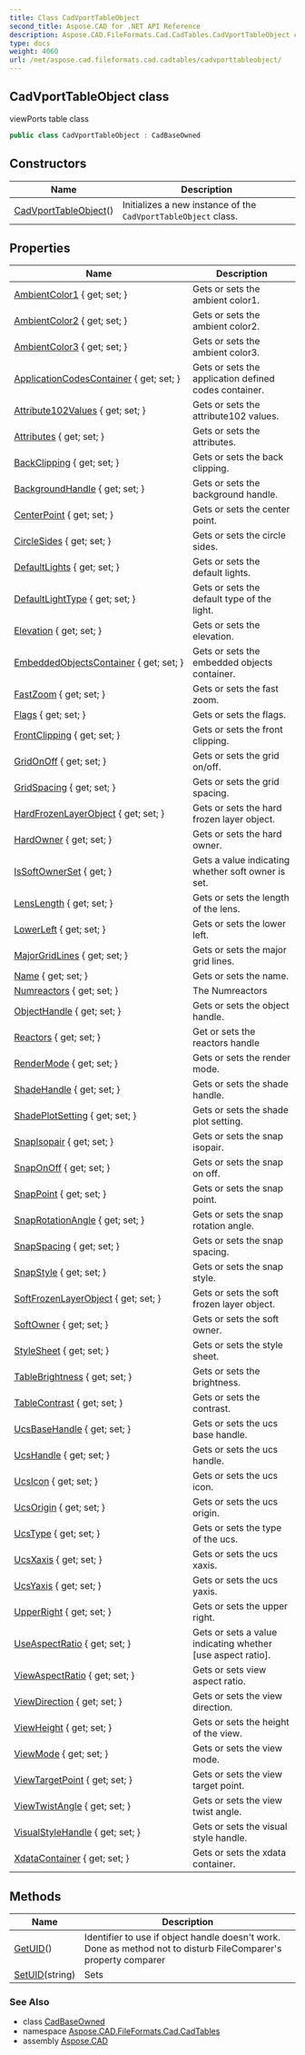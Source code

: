 ```yaml
---
title: Class CadVportTableObject
second_title: Aspose.CAD for .NET API Reference
description: Aspose.CAD.FileFormats.Cad.CadTables.CadVportTableObject class. viewPorts table class
type: docs
weight: 4060
url: /net/aspose.cad.fileformats.cad.cadtables/cadvporttableobject/
---
```

## CadVportTableObject class

viewPorts table class

```csharp
public class CadVportTableObject : CadBaseOwned
```

## Constructors

| Name | Description |
| --- | --- |
| [CadVportTableObject](cadvporttableobject/)() | Initializes a new instance of the `CadVportTableObject` class. |

## Properties

| Name | Description |
| --- | --- |
| [AmbientColor1](../../aspose.cad.fileformats.cad.cadtables/cadvporttableobject/ambientcolor1/) { get; set; } | Gets or sets the ambient color1. |
| [AmbientColor2](../../aspose.cad.fileformats.cad.cadtables/cadvporttableobject/ambientcolor2/) { get; set; } | Gets or sets the ambient color2. |
| [AmbientColor3](../../aspose.cad.fileformats.cad.cadtables/cadvporttableobject/ambientcolor3/) { get; set; } | Gets or sets the ambient color3. |
| [ApplicationCodesContainer](../../aspose.cad.fileformats.cad.cadobjects/cadbase/applicationcodescontainer/) { get; set; } | Gets or sets the application defined codes container. |
| [Attribute102Values](../../aspose.cad.fileformats.cad.cadobjects/cadbase/attribute102values/) { get; set; } | Gets or sets the attribute102 values. |
| [Attributes](../../aspose.cad.fileformats.cad.cadobjects/cadbase/attributes/) { get; set; } | Gets or sets the attributes. |
| [BackClipping](../../aspose.cad.fileformats.cad.cadtables/cadvporttableobject/backclipping/) { get; set; } | Gets or sets the back clipping. |
| [BackgroundHandle](../../aspose.cad.fileformats.cad.cadtables/cadvporttableobject/backgroundhandle/) { get; set; } | Gets or sets the background handle. |
| [CenterPoint](../../aspose.cad.fileformats.cad.cadtables/cadvporttableobject/centerpoint/) { get; set; } | Gets or sets the center point. |
| [CircleSides](../../aspose.cad.fileformats.cad.cadtables/cadvporttableobject/circlesides/) { get; set; } | Gets or sets the circle sides. |
| [DefaultLights](../../aspose.cad.fileformats.cad.cadtables/cadvporttableobject/defaultlights/) { get; set; } | Gets or sets the default lights. |
| [DefaultLightType](../../aspose.cad.fileformats.cad.cadtables/cadvporttableobject/defaultlighttype/) { get; set; } | Gets or sets the default type of the light. |
| [Elevation](../../aspose.cad.fileformats.cad.cadtables/cadvporttableobject/elevation/) { get; set; } | Gets or sets the elevation. |
| [EmbeddedObjectsContainer](../../aspose.cad.fileformats.cad.cadobjects/cadbase/embeddedobjectscontainer/) { get; set; } | Gets or sets the embedded objects container. |
| [FastZoom](../../aspose.cad.fileformats.cad.cadtables/cadvporttableobject/fastzoom/) { get; set; } | Gets or sets the fast zoom. |
| [Flags](../../aspose.cad.fileformats.cad.cadtables/cadvporttableobject/flags/) { get; set; } | Gets or sets the flags. |
| [FrontClipping](../../aspose.cad.fileformats.cad.cadtables/cadvporttableobject/frontclipping/) { get; set; } | Gets or sets the front clipping. |
| [GridOnOff](../../aspose.cad.fileformats.cad.cadtables/cadvporttableobject/gridonoff/) { get; set; } | Gets or sets the grid on/off. |
| [GridSpacing](../../aspose.cad.fileformats.cad.cadtables/cadvporttableobject/gridspacing/) { get; set; } | Gets or sets the grid spacing. |
| [HardFrozenLayerObject](../../aspose.cad.fileformats.cad.cadtables/cadvporttableobject/hardfrozenlayerobject/) { get; set; } | Gets or sets the hard frozen layer object. |
| [HardOwner](../../aspose.cad.fileformats.cad.cadobjects/cadbaseowned/hardowner/) { get; set; } | Gets or sets the hard owner. |
| [IsSoftOwnerSet](../../aspose.cad.fileformats.cad.cadobjects/cadbaseowned/issoftownerset/) { get; } | Gets a value indicating whether soft owner is set. |
| [LensLength](../../aspose.cad.fileformats.cad.cadtables/cadvporttableobject/lenslength/) { get; set; } | Gets or sets the length of the lens. |
| [LowerLeft](../../aspose.cad.fileformats.cad.cadtables/cadvporttableobject/lowerleft/) { get; set; } | Gets or sets the lower left. |
| [MajorGridLines](../../aspose.cad.fileformats.cad.cadtables/cadvporttableobject/majorgridlines/) { get; set; } | Gets or sets the major grid lines. |
| [Name](../../aspose.cad.fileformats.cad.cadtables/cadvporttableobject/name/) { get; set; } | Gets or sets the name. |
| [Numreactors](../../aspose.cad.fileformats.cad.cadobjects/cadbaseowned/numreactors/) { get; set; } | The Numreactors |
| [ObjectHandle](../../aspose.cad.fileformats.cad.cadobjects/cadbase/objecthandle/) { get; set; } | Gets or sets the object handle. |
| [Reactors](../../aspose.cad.fileformats.cad.cadobjects/cadbaseowned/reactors/) { get; set; } | Get or sets the reactors handle |
| [RenderMode](../../aspose.cad.fileformats.cad.cadtables/cadvporttableobject/rendermode/) { get; set; } | Gets or sets the render mode. |
| [ShadeHandle](../../aspose.cad.fileformats.cad.cadtables/cadvporttableobject/shadehandle/) { get; set; } | Gets or sets the shade handle. |
| [ShadePlotSetting](../../aspose.cad.fileformats.cad.cadtables/cadvporttableobject/shadeplotsetting/) { get; set; } | Gets or sets the shade plot setting. |
| [SnapIsopair](../../aspose.cad.fileformats.cad.cadtables/cadvporttableobject/snapisopair/) { get; set; } | Gets or sets the snap isopair. |
| [SnapOnOff](../../aspose.cad.fileformats.cad.cadtables/cadvporttableobject/snaponoff/) { get; set; } | Gets or sets the snap on off. |
| [SnapPoint](../../aspose.cad.fileformats.cad.cadtables/cadvporttableobject/snappoint/) { get; set; } | Gets or sets the snap point. |
| [SnapRotationAngle](../../aspose.cad.fileformats.cad.cadtables/cadvporttableobject/snaprotationangle/) { get; set; } | Gets or sets the snap rotation angle. |
| [SnapSpacing](../../aspose.cad.fileformats.cad.cadtables/cadvporttableobject/snapspacing/) { get; set; } | Gets or sets the snap spacing. |
| [SnapStyle](../../aspose.cad.fileformats.cad.cadtables/cadvporttableobject/snapstyle/) { get; set; } | Gets or sets the snap style. |
| [SoftFrozenLayerObject](../../aspose.cad.fileformats.cad.cadtables/cadvporttableobject/softfrozenlayerobject/) { get; set; } | Gets or sets the soft frozen layer object. |
| [SoftOwner](../../aspose.cad.fileformats.cad.cadobjects/cadbaseowned/softowner/) { get; set; } | Gets or sets the soft owner. |
| [StyleSheet](../../aspose.cad.fileformats.cad.cadtables/cadvporttableobject/stylesheet/) { get; set; } | Gets or sets the style sheet. |
| [TableBrightness](../../aspose.cad.fileformats.cad.cadtables/cadvporttableobject/tablebrightness/) { get; set; } | Gets or sets the brightness. |
| [TableContrast](../../aspose.cad.fileformats.cad.cadtables/cadvporttableobject/tablecontrast/) { get; set; } | Gets or sets the contrast. |
| [UcsBaseHandle](../../aspose.cad.fileformats.cad.cadtables/cadvporttableobject/ucsbasehandle/) { get; set; } | Gets or sets the ucs base handle. |
| [UcsHandle](../../aspose.cad.fileformats.cad.cadtables/cadvporttableobject/ucshandle/) { get; set; } | Gets or sets the ucs handle. |
| [UcsIcon](../../aspose.cad.fileformats.cad.cadtables/cadvporttableobject/ucsicon/) { get; set; } | Gets or sets the ucs icon. |
| [UcsOrigin](../../aspose.cad.fileformats.cad.cadtables/cadvporttableobject/ucsorigin/) { get; set; } | Gets or sets the ucs origin. |
| [UcsType](../../aspose.cad.fileformats.cad.cadtables/cadvporttableobject/ucstype/) { get; set; } | Gets or sets the type of the ucs. |
| [UcsXaxis](../../aspose.cad.fileformats.cad.cadtables/cadvporttableobject/ucsxaxis/) { get; set; } | Gets or sets the ucs xaxis. |
| [UcsYaxis](../../aspose.cad.fileformats.cad.cadtables/cadvporttableobject/ucsyaxis/) { get; set; } | Gets or sets the ucs yaxis. |
| [UpperRight](../../aspose.cad.fileformats.cad.cadtables/cadvporttableobject/upperright/) { get; set; } | Gets or sets the upper right. |
| [UseAspectRatio](../../aspose.cad.fileformats.cad.cadtables/cadvporttableobject/useaspectratio/) { get; set; } | Gets or sets a value indicating whether [use aspect ratio]. |
| [ViewAspectRatio](../../aspose.cad.fileformats.cad.cadtables/cadvporttableobject/viewaspectratio/) { get; set; } | Gets or sets view aspect ratio. |
| [ViewDirection](../../aspose.cad.fileformats.cad.cadtables/cadvporttableobject/viewdirection/) { get; set; } | Gets or sets the view direction. |
| [ViewHeight](../../aspose.cad.fileformats.cad.cadtables/cadvporttableobject/viewheight/) { get; set; } | Gets or sets the height of the view. |
| [ViewMode](../../aspose.cad.fileformats.cad.cadtables/cadvporttableobject/viewmode/) { get; set; } | Gets or sets the view mode. |
| [ViewTargetPoint](../../aspose.cad.fileformats.cad.cadtables/cadvporttableobject/viewtargetpoint/) { get; set; } | Gets or sets the view target point. |
| [ViewTwistAngle](../../aspose.cad.fileformats.cad.cadtables/cadvporttableobject/viewtwistangle/) { get; set; } | Gets or sets the view twist angle. |
| [VisualStyleHandle](../../aspose.cad.fileformats.cad.cadtables/cadvporttableobject/visualstylehandle/) { get; set; } | Gets or sets the visual style handle. |
| [XdataContainer](../../aspose.cad.fileformats.cad.cadobjects/cadbase/xdatacontainer/) { get; set; } | Gets or sets the xdata container. |

## Methods

| Name | Description |
| --- | --- |
| [GetUID](../../aspose.cad.fileformats.cad.cadobjects/cadbase/getuid/)() | Identifier to use if object handle doesn't work. Done as method not to disturb FileComparer's property comparer |
| [SetUID](../../aspose.cad.fileformats.cad.cadobjects/cadbase/setuid/)(string) | Sets |

### See Also

* class [CadBaseOwned](../../aspose.cad.fileformats.cad.cadobjects/cadbaseowned/)
* namespace [Aspose.CAD.FileFormats.Cad.CadTables](../../aspose.cad.fileformats.cad.cadtables/)
* assembly [Aspose.CAD](../../)


